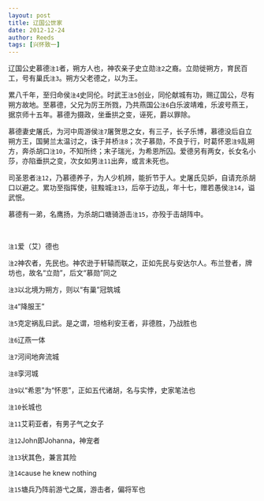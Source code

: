 ```yaml
---
layout: post
title: 辽国公世家
date: 2012-12-24
author: Reeds
tags: [兴怀致一]
---
```


辽国公史慕德`注1`者，朔方人也，神农亲子史立勋`注2`之裔。立勋徙朔方，育民百工，号有巢氏`注3`。朔方父老德之，以为王。

累八千年，至归命侯`注4`史同伦。时武王`注5`创业，同伦献城有功，赐辽国公，尽有朔方故地。至慕德，父兄为厉王所戮，乃共燕国公`注6`白乐波靖难，乐波号燕王，据京师十五年。慕德为摄政，坐垂拱之变，诬死，爵以罪除。

慕德妻史屠氏，为河中周游侯`注7`屠贺思之女，有三子，长子乐博，慕德没后自立朔方王，国舅兰太温讨之，诛于并桥`注8`；次子慕勋，不良于行，时葛怀恩`注9`乱朔方，奔杀胡口`注10`，不知所终；末子瑞光，为希恩所囚。爱德另有两女，长女名小莎，亦陷垂拱之变，次女如男`注11`出奔，或言未死也。

司圣恩者`注12`，乃慕德养子，为人少机辨，能折节于人。史屠氏见妒，自请充杀胡口以避之。累功至指挥使，驻黢城`注13`，后卒于边乱，年十七，赠若愚侯`注14`，谥武怋。

慕德有一弟，名鹰扬，为杀胡口塘骑游击`注15`，亦殁于击胡阵中。

<br>

`注1`爱（艾）德也

`注2`神农者，先民也。神农逊于轩辕而联之，正如先民与安达尔人。布兰登者，牌坊也，故名“立勋”，后文“慕勋”同之

`注3`以北境为朔方，则以“有巢”冠筑城

`注4`“降服王”

`注5`克定祸乱曰武。是之谓，坦格利安王者，非德胜，乃战胜也

`注6`辽燕一体

`注7`河间地奔流城

`注8`孪河城

`注9`以“希恩”为“怀恩”，正如五代诸胡，名与实悖，史家笔法也

`注10`长城也

`注11`艾莉亚者，有男子气之女子

`注12`John即Johanna，神宠者

`注13`状其色，兼言其险

`注14`cause he knew nothing

`注15`塘兵乃阵前游弋之属，游击者，偏将军也





